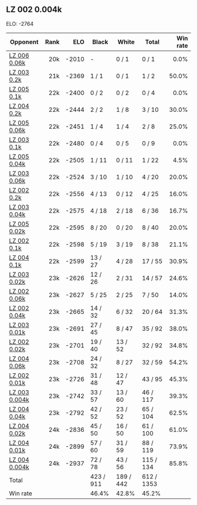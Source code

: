 ## LZ 002 0.004k ##

ELO: -2764

Opponent | Rank | ELO | Black | White | Total | Win rate
---------|-----:|----:|-------|-------|-------|-------:
[LZ 006 0.06k](LZ%20006%200.06k.md) | 20k | -2010 | - | 0 / 1 | 0 / 1 | 0.0%
[LZ 003 0.2k](LZ%20003%200.2k.md) | 21k | -2369 | 1 / 1 | 0 / 1 | 1 / 2 | 50.0%
[LZ 005 0.1k](LZ%20005%200.1k.md) | 22k | -2400 | 0 / 2 | 0 / 2 | 0 / 4 | 0.0%
[LZ 004 0.2k](LZ%20004%200.2k.md) | 22k | -2444 | 2 / 2 | 1 / 8 | 3 / 10 | 30.0%
[LZ 005 0.06k](LZ%20005%200.06k.md) | 22k | -2451 | 1 / 4 | 1 / 4 | 2 / 8 | 25.0%
[LZ 003 0.1k](LZ%20003%200.1k.md) | 22k | -2480 | 0 / 4 | 0 / 5 | 0 / 9 | 0.0%
[LZ 005 0.04k](LZ%20005%200.04k.md) | 22k | -2505 | 1 / 11 | 0 / 11 | 1 / 22 | 4.5%
[LZ 003 0.06k](LZ%20003%200.06k.md) | 22k | -2524 | 3 / 10 | 1 / 10 | 4 / 20 | 20.0%
[LZ 002 0.2k](LZ%20002%200.2k.md) | 22k | -2556 | 4 / 13 | 0 / 12 | 4 / 25 | 16.0%
[LZ 003 0.04k](LZ%20003%200.04k.md) | 22k | -2575 | 4 / 18 | 2 / 18 | 6 / 36 | 16.7%
[LZ 005 0.02k](LZ%20005%200.02k.md) | 22k | -2595 | 8 / 20 | 0 / 20 | 8 / 40 | 20.0%
[LZ 002 0.1k](LZ%20002%200.1k.md) | 22k | -2598 | 5 / 19 | 3 / 19 | 8 / 38 | 21.1%
[LZ 004 0.1k](LZ%20004%200.1k.md) | 22k | -2599 | 13 / 27 | 4 / 28 | 17 / 55 | 30.9%
[LZ 003 0.02k](LZ%20003%200.02k.md) | 23k | -2626 | 12 / 26 | 2 / 31 | 14 / 57 | 24.6%
[LZ 002 0.06k](LZ%20002%200.06k.md) | 23k | -2627 | 5 / 25 | 2 / 25 | 7 / 50 | 14.0%
[LZ 002 0.04k](LZ%20002%200.04k.md) | 23k | -2665 | 14 / 32 | 6 / 32 | 20 / 64 | 31.3%
[LZ 003 0.01k](LZ%20003%200.01k.md) | 23k | -2691 | 27 / 45 | 8 / 47 | 35 / 92 | 38.0%
[LZ 002 0.02k](LZ%20002%200.02k.md) | 23k | -2701 | 19 / 40 | 13 / 52 | 32 / 92 | 34.8%
[LZ 004 0.06k](LZ%20004%200.06k.md) | 23k | -2708 | 24 / 32 | 8 / 27 | 32 / 59 | 54.2%
[LZ 002 0.01k](LZ%20002%200.01k.md) | 23k | -2726 | 31 / 48 | 12 / 47 | 43 / 95 | 45.3%
[LZ 003 0.004k](LZ%20003%200.004k.md) | 23k | -2742 | 33 / 57 | 13 / 60 | 46 / 117 | 39.3%
[LZ 004 0.04k](LZ%20004%200.04k.md) | 23k | -2792 | 42 / 52 | 23 / 52 | 65 / 104 | 62.5%
[LZ 004 0.02k](LZ%20004%200.02k.md) | 24k | -2836 | 45 / 50 | 16 / 50 | 61 / 100 | 61.0%
[LZ 004 0.01k](LZ%20004%200.01k.md) | 24k | -2899 | 57 / 60 | 31 / 59 | 88 / 119 | 73.9%
[LZ 004 0.004k](LZ%20004%200.004k.md) | 24k | -2937 | 72 / 78 | 43 / 56 | 115 / 134 | 85.8%
Total | | | 423 / 911 | 189 / 442 | 612 / 1353 | 
Win rate| | | 46.4% | 42.8% | 45.2% | 

